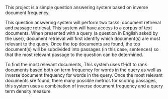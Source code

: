 This project is a simple question answering system based on inverse document frequency.

This question answering system will perform two tasks: document retrieval and passage retrieval. This system will have access to a corpus of text documents. When presented with a query (a question in English asked by the user), document retrieval will first identify which document(s) are most relevant to the query. Once the top documents are found, the top document(s) will be subdivided into passages (in this case, sentences) so that the most relevant passage to the question can be determined.

To find the most relevant documents, This system uses tf-idf to rank documents based both on term frequency for words in the query as well as inverse document frequency for words in the query. Once the most relevant documents sre found, there many possible metrics for scoring passages, this system uses a combination of inverse document frequency and a query term density measure 
